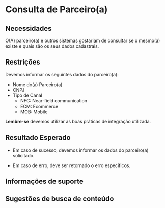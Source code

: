 # Consulta de Parceiro(a)

## Necessidades

O(A) parceiro(a) e outros sistemas gostariam de consultar se o mesmo(a) existe e quais são os seus dados cadastrais.
    
## Restrições

Devemos informar os seguintes dados do parceiro(a):

- Nome do(a) Parceiro(a)
- CNPJ
- Tipo de Canal
    - NFC: Near-field communication    
    - ECM: Ecommerce       
    - MOB: Mobile

**Lembre-se** devemos utilizar as boas práticas de integração utilizada.

## Resultado Esperado

- Em caso de sucesso, devemos informar os dados do parceiro(a) solicitado.

- Em caso de erro, deve ser retornado o erro específicos.

## Informações de suporte

## Sugestões de busca de conteúdo